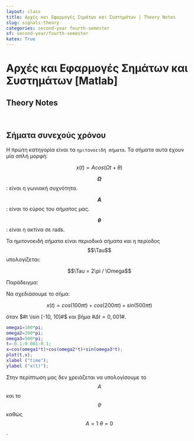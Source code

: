 ```yaml
---
layout: class
title: Αρχές και Εφαρμογές Σημάτων και Συστημάτων | Theory Notes
slug: signals-theory
categories: second-year fourth-semester
sf: second-year/fourth-semester
katex: True
---
```


# Αρχές και Εφαρμογές Σημάτων και Συστημάτων [Matlab]
## Theory Notes

<br />

## Σήματα συνεχούς χρόνου

Η πρώτη κατηγορία  είναι τα `ημιτονοειδή σήματα`. Τα σήματα αυτά έχουν μία απλή μορφή:

$$x(t) = A cos(\Omega t + \theta)$$

**$$\Omega$$**: είναι η γωνιακή συχνότητα.

**$$A$$**: είναι το εύρος του σήματος μας.

**$$\theta$$**: είναι η ακτίνα σε rads.

Τα ημιτονοειδή σήματα είναι περιοδικά σήματα και η περίοδος $$\Tau$$ υπολογίζεται:

$$\Tau = 2\pi / \Omega$$

Παράδειγμα:

Να σχεδιάσουμε το σήμα:

$$
x(t) = cos(100\pi t) + cos(200\pi t) + sin(500\pi t)
$$

όταν $#t \isin [-10, 10]#$ και βήμα #$\Delta t = 0,001$#.


```matlab
omega1=100*pi;
omega2=200*pi;
omega3=500*pi;
t=-0.1:0.001:0.1;
x=cos(omega1*t)+cos(omega2*t)+sin(omega3*t);
plot(t,x);
xlabel ("time");
ylabel ("x(t)");
```

Στην περίπτωση μας δεν χρειάζεται να υπολογίσουμε το $$A$$ και το $$\theta$$ καθώς $$A= 1 \ \theta = 0$$.
